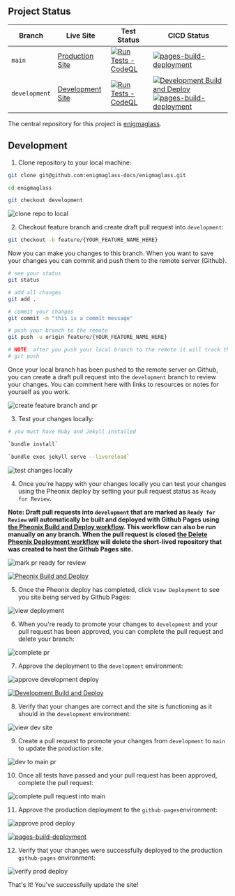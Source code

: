 ## Project Status
| Branch | Live Site | Test Status | CICD Status |
| - | - | - | - |
| `main` | [Production Site](https://enigmaglass-docs.github.io/enigmaglass/) | [![Run Tests - CodeQL](https://github.com/enigmaglass-docs/enigmaglass/actions/workflows/codeql.yml/badge.svg?branch=main)](https://github.com/enigmaglass-docs/enigmaglass/actions/workflows/codeql.yml) | [![pages-build-deployment](https://github.com/enigmaglass-docs/enigmaglass/actions/workflows/pages/pages-build-deployment/badge.svg?branch=main)](https://github.com/enigmaglass-docs/enigmaglass/actions/workflows/pages/pages-build-deployment) |
| `development` | [Development Site](https://enigmaglass-docs.github.io/enigmaglass-dev/) | [![Run Tests - CodeQL](https://github.com/enigmaglass-docs/enigmaglass/actions/workflows/codeql.yml/badge.svg?branch=development)](https://github.com/enigmaglass-docs/enigmaglass/actions/workflows/codeql.yml) | [![Development Build and Deploy](https://github.com/enigmaglass-docs/enigmaglass/actions/workflows/deploy-dev.yml/badge.svg?branch=development)](https://github.com/enigmaglass-docs/enigmaglass/actions/workflows/deploy-dev.yml) [![pages-build-deployment](https://github.com/enigmaglass-docs/enigmaglass-dev/actions/workflows/pages/pages-build-deployment/badge.svg?branch=main)](https://github.com/enigmaglass-docs/enigmaglass-dev/actions/workflows/pages/pages-build-deployment)|

The central repository for this project is [enigmaglass](https://github.com/enigmaglass-docs/enigmaglass).

## Development
1. Clone repository to your local machine:

```bash
git clone git@github.com:enigmaglass-docs/enigmaglass.git

cd enigmaglass

git checkout development
```

![clone repo to local](https://github.com/enigmaglass-docs/.github/blob/main/profile//assets/gif/clone-repo-checkout-development.gif)

2. Checkout feature branch and create draft pull request into `development`:

```bash
git checkout -b feature/{YOUR_FEATURE_NAME_HERE}
```

Now you can make you changes to this branch. When you want to save your changes you can commit and push them to the remote server (Github).

```bash
# see your status
git status

# add all changes
git add .

# commit your changes
git commit -m "this is a commit message"

# push your branch to the remote
git push -u origin feature/{YOUR_FEATURE_NAME_HERE}

# NOTE: after you push your local branch to the remote it will track the remote, so you can just run
# git push
```

Once your local branch has been pushed to the remote server on Github, you can create a draft pull request into the `development` branch to review your changes. You can comment here with links to resources or notes for yourself as you work.

![create feature branch and pr](https://github.com/enigmaglass-docs/.github/blob/main/profile/assets/gif/create-feature-branch-and-pr.gif)

3. Test your changes locally:

```bash
# you must have Ruby and Jekyll installed

`bundle install`

`bundle exec jekyll serve --livereload`
```

![test changes locally](https://github.com/enigmaglass-docs/.github/blob/main/profile/assets/gif/test-changes-locally.gif)

4. Once you're happy with your changes locally you can test your changes using the Pheonix deploy by setting your pull request status as `Ready for Review`.

**Note: Draft pull requests into `development` that are marked as `Ready for Review` will automatically be built and deployed with Github Pages using [the Pheonix Build and Deploy workflow](https://github.com/enigmaglass-docs/enigmaglass/actions/workflows/deploy-pr.yml). This workflow can also be run manually on any branch. When the pull request is closed [the Delete Pheonix Deployment workflow](https://github.com/enigmaglass-docs/enigmaglass/actions/workflows/delete-deploy-pr.yml) will delete the short-lived repository that was created to host the Github Pages site.**

![mark pr ready for review](https://github.com/enigmaglass-docs/.github/blob/main/profile/assets/gif/mark-pr-ready-start-pheonix-deploy.gif)

[![Pheonix Build and Deploy](https://github.com/enigmaglass-docs/enigmaglass/actions/workflows/deploy-pr.yml/badge.svg)](https://github.com/enigmaglass-docs/enigmaglass/actions/workflows/deploy-pr.yml)

5. Once the Pheonix deploy has completed, click `View Deployment` to see you site being served by Github Pages:

![view deployment](https://github.com/enigmaglass-docs/.github/blob/main/profile/assets/gif/view-deployment.gif)

6. When you're ready to promote your changes to `development` and your pull request has been approved, you can complete the pull request and delete your branch:

![complete pr](https://github.com/enigmaglass-docs/.github/blob/main/profile/assets/gif/merge-feature-branch-develop.gif)

7. Approve the deployment to the `development` environment:

![approve development deploy](https://github.com/enigmaglass-docs/.github/blob/main/profile/assets/gif/approve-development-deploy.gif)

[![Development Build and Deploy](https://github.com/enigmaglass-docs/enigmaglass/actions/workflows/deploy-dev.yml/badge.svg?branch=development)](https://github.com/enigmaglass-docs/enigmaglass/actions/workflows/deploy-dev.yml)

8. Verify that your changes are correct and the site is functioning as it should in the `development` environment:

![view dev site](https://github.com/enigmaglass-docs/.github/blob/main/profile/assets/gif/view-dev-site.gif)

9. Create a pull request to promote your changes from `development` to `main` to update the production site:

![dev to main pr](https://github.com/enigmaglass-docs/.github/blob/main/profile/assets/gif/dev-to-main-pr.gif)

10. Once all tests have passed and your pull request has been approved, complete the pull request:

![complete pull request into main](https://github.com/enigmaglass-docs/.github/blob/main/profile/assets/gif/complete-pull-request-into-main.gif)

11. Approve the production deployment to the `github-pages`environment:

![approve prod deploy](https://github.com/enigmaglass-docs/.github/blob/main/profile/assets/gif/approve-prod-deploy.gif)

[![pages-build-deployment](https://github.com/enigmaglass-docs/enigmaglass/actions/workflows/pages/pages-build-deployment/badge.svg)](https://github.com/enigmaglass-docs/enigmaglass/actions/workflows/pages/pages-build-deployment)

12. Verify that your changes were successfully deployed to the production `github-pages` environment:

![verify prod deploy](https://github.com/enigmaglass-docs/.github/blob/main/profile/assets/gif/verify-prod-deploy.gif)

That's it! You've successfully update the site!